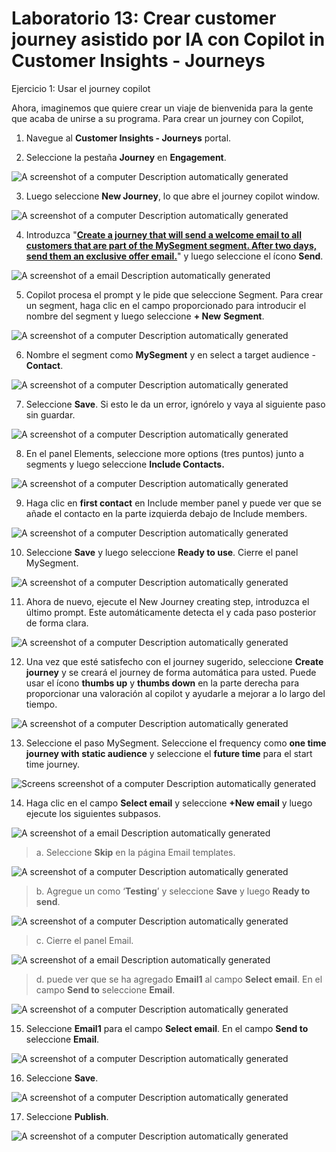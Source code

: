 # Laboratorio 13: Crear customer journey asistido por IA con Copilot in Customer Insights - Journeys

Ejercicio 1: Usar el journey copilot

Ahora, imaginemos que quiere crear un viaje de bienvenida para la gente
que acaba de unirse a su programa. Para crear un journey con Copilot,

1.  Navegue al **Customer Insights - Journeys** portal.

2.  Seleccione la pestaña **Journey** en **Engagement**.

![A screenshot of a computer Description automatically
generated](./media/image1.png)

3.  Luego seleccione **New Journey**, lo que abre el journey copilot
    window.

![A screenshot of a computer Description automatically
generated](./media/image2.png)

4.  Introduzca "[**Create a journey that will send a welcome email to
    all customers that are part of the MySegment segment. After two
    days, send them an exclusive offer
    email.**](urn:gd:lg:a:send-vm-keys)" y luego seleccione el
    ícono **Send**.

![A screenshot of a email Description automatically
generated](./media/image3.png)

5.  Copilot procesa el prompt y le pide que seleccione Segment. Para
    crear un segment, haga clic en el campo proporcionado para
    introducir el nombre del segment y luego seleccione **+
    New** **Segment**.

![A screenshot of a computer Description automatically
generated](./media/image4.png)

6.  Nombre el segment como **MySegment** y en select a target audience -
    **Contact**.

![A screenshot of a computer Description automatically
generated](./media/image5.png)

7.  Seleccione **Save**. Si esto le da un error, ignórelo y vaya al
    siguiente paso sin guardar.

![A screenshot of a computer Description automatically
generated](./media/image6.png)

8.  En el panel Elements, seleccione more options (tres puntos) junto a
    segments y luego seleccione **Include Contacts.**

![A screenshot of a computer Description automatically
generated](./media/image7.png)

9.  Haga clic en **first contact** en Include member panel y puede ver
    que se añade el contacto en la parte izquierda debajo de Include
    members.

![A screenshot of a computer Description automatically
generated](./media/image8.png)

10. Seleccione **Save** y luego seleccione **Ready to use**. Cierre el
    panel MySegment.

![A screenshot of a computer Description automatically
generated](./media/image9.png)

11. Ahora de nuevo, ejecute el New Journey creating step, introduzca el
    último prompt. Este automáticamente detecta el y cada paso posterior
    de forma clara.

![A screenshot of a computer Description automatically
generated](./media/image10.png)

12. Una vez que esté satisfecho con el journey sugerido,
    seleccione **Create journey** y se creará el journey de forma
    automática para usted. Puede usar el ícono **thumbs up** y **thumbs
    down** en la parte derecha para proporcionar una valoración al
    copilot y ayudarle a mejorar a lo largo del tiempo.

![A screenshot of a computer Description automatically
generated](./media/image11.png)

13. Seleccione el paso MySegment. Seleccione el frequency como **one
    time journey with static audience** y seleccione el **future
    time** para el start time journey.

![Screens screenshot of a computer Description automatically
generated](./media/image12.png)

14. Haga clic en el campo **Select email** y seleccione **+New email** y
    luego ejecute los siguientes subpasos.

![A screenshot of a email Description automatically
generated](./media/image13.png)

> a\. Seleccione **Skip** en la página Email templates.

![A screenshot of a computer Description automatically
generated](./media/image14.png)

> b\. Agregue un como ‘**Testing**’ y seleccione **Save** y
> luego **Ready to send**.

![A screenshot of a computer Description automatically
generated](./media/image15.png)

> c\. Cierre el panel Email.

![A screenshot of a email Description automatically
generated](./media/image16.png)

> d\. puede ver que se ha agregado **Email1** al campo **Select email**.
> En el campo **Send to** seleccione **Email**.

![A screenshot of a computer Description automatically
generated](./media/image17.png)

15. Seleccione **Email1** para el campo **Select email**. En el
    campo **Send to** seleccione **Email**.

![A screenshot of a computer Description automatically
generated](./media/image18.png)

16. Seleccione **Save**.

![A screenshot of a computer Description automatically
generated](./media/image19.png)

17. Seleccione **Publish**.

![A screenshot of a computer Description automatically
generated](./media/image20.png)
